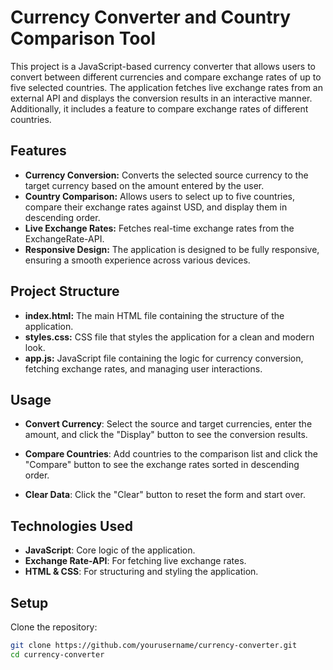# Currency Converter and Country Comparison Tool

This project is a JavaScript-based currency converter that allows users to convert between different currencies and compare exchange rates of up to five selected countries. The application fetches live exchange rates from an external API and displays the conversion results in an interactive manner. Additionally, it includes a feature to compare exchange rates of different countries.

## Features

- **Currency Conversion:** Converts the selected source currency to the target currency based on the amount entered by the user.
- **Country Comparison:** Allows users to select up to five countries, compare their exchange rates against USD, and display them in descending order.
- **Live Exchange Rates:** Fetches real-time exchange rates from the ExchangeRate-API.
- **Responsive Design:** The application is designed to be fully responsive, ensuring a smooth experience across various devices.

## Project Structure

- **index.html:** The main HTML file containing the structure of the application.
- **styles.css:** CSS file that styles the application for a clean and modern look.
- **app.js:** JavaScript file containing the logic for currency conversion, fetching exchange rates, and managing user interactions.

## Usage

- **Convert Currency**: Select the source and target currencies, enter the amount, and click the "Display" button to see the conversion results.

- **Compare Countries**: Add countries to the comparison list and click the "Compare" button to see the exchange rates sorted in descending order.

- **Clear Data**: Click the "Clear" button to reset the form and start over.

## Technologies Used

- **JavaScript**: Core logic of the application.
- **Exchange Rate-API**: For fetching live exchange rates.
- **HTML & CSS**: For structuring and styling the application.

## Setup

Clone the repository:

```bash
git clone https://github.com/yourusername/currency-converter.git
cd currency-converter
